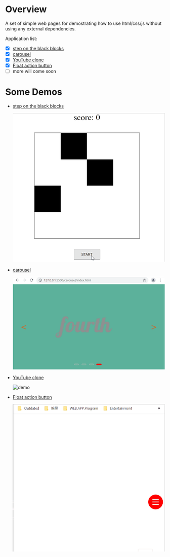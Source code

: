 # Overview

A set of simple web pages for demostrating how to use html/css/js without using any external dependencies.

Application list:
- [x] [step on the black blocks](step-on-black/README.md)
- [x] [carousel](carousel/README.md)
- [x] [YouTube clone](clone-youtube/README.md)
- [x] [Float action button](float-action-button/README.md)
- [ ] more will come soon

# Some Demos

- [step on the black blocks](step-on-black/README.md)
  
  <img src="step-on-black/demo.gif" alt="demo" width="600"/>

- [carousel](carousel/README.md)

  <img src="carousel/demo.gif" alt="demo" width="600"/>

- [YouTube clone](clone-youtube/README.md)

  <img src="clone-youtube/demo.gif" alt="demo" width="600"/>

- [Float action button](float-action-button/README.md)

  <img src="float-action-button/demo.gif" alt="demo" width="600"/>
